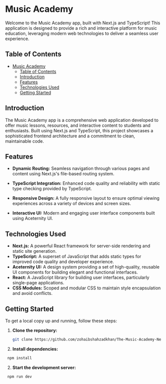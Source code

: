 # Music Academy

Welcome to the Music Academy app, built with Next.js and TypeScript! This application is designed to provide a rich and interactive platform for music education, leveraging modern web technologies to deliver a seamless user experience.

## Table of Contents

- [Music Academy](#music-academy)
  - [Table of Contents](#table-of-contents)
  - [Introduction](#introduction)
  - [Features](#features)
  - [Technologies Used](#technologies-used)
  - [Getting Started](#getting-started)

## Introduction

The Music Academy app is a comprehensive web application developed to offer music lessons, resources, and interactive content to students and enthusiasts. Built using Next.js and TypeScript, this project showcases a sophisticated frontend architecture and a commitment to clean, maintainable code.

## Features

- **Dynamic Routing:** Seamless navigation through various pages and content using Next.js's file-based routing system.

- **TypeScript Integration:** Enhanced code quality and reliability with static type checking provided by TypeScript.
- **Responsive Design:** A fully responsive layout to ensure optimal viewing experiences across a variety of devices and screen sizes.
- **Interactive UI:** Modern and engaging user interface components built using Aceternity UI.

## Technologies Used

- **Next.js:** A powerful React framework for server-side rendering and static site generation.
- **TypeScript:** A superset of JavaScript that adds static types for improved code quality and developer experience.
- **Aceternity UI:** A design system providing a set of high-quality, reusable UI components for building elegant and functional interfaces.
- **React:** A JavaScript library for building user interfaces, particularly single-page applications.
- **CSS Modules:** Scoped and modular CSS to maintain style encapsulation and avoid conflicts.

## Getting Started

To get a local copy up and running, follow these steps:

1. **Clone the repository:**

   ```bash
   git clone https://github.com/zohaibshahzadkhan/The-Music-Academy-NextJS-.git

2. **Install dependencies:**
  ```bash
   npm install
  ```

2. **Start the development server:**
  ```bash
   npm run dev
  ```